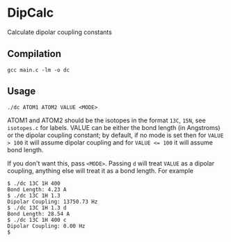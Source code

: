 # DipCalc

Calculate dipolar coupling constants

## Compilation

`gcc main.c -lm -o dc`

## Usage

`./dc ATOM1 ATOM2 VALUE <MODE>`

ATOM1 and ATOM2 should be the isotopes in the format `13C`, `15N`, see `isotopes.c` for labels. VALUE can be either the bond length (in Angstroms) or the dipolar coupling constant; by default, if no mode is set then for `VALUE > 100` it will assume dipolar coupling and for `VALUE <= 100` it will assume bond length. 

If you don't want this, pass `<MODE>`. Passing `d` will treat `VALUE` as a dipolar coupling, anything else will treat it as a bond length. For example

```
$ ./dc 13C 1H 400
Bond Length: 4.23 A
$ ./dc 13C 1H 1.3
Dipolar Coupling: 13750.73 Hz
$ ./dc 13C 1H 1.3 d
Bond Length: 28.54 A
$ ./dc 13C 1H 400 c
Dipolar Coupling: 0.00 Hz
$ 
```
